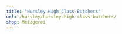 ```yaml
---
title: "Hursley High Class Butchers"
url: /hursley/hursley-high-class-butchers/
shop: Metzgerei
---
```

